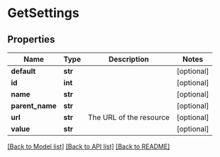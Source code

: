 # GetSettings

## Properties
Name | Type | Description | Notes
------------ | ------------- | ------------- | -------------
**default** | **str** |  | [optional] 
**id** | **int** |  | [optional] 
**name** | **str** |  | [optional] 
**parent_name** | **str** |  | [optional] 
**url** | **str** | The URL of the resource | [optional] 
**value** | **str** |  | [optional] 

[[Back to Model list]](../README.md#documentation-for-models) [[Back to API list]](../README.md#documentation-for-api-endpoints) [[Back to README]](../README.md)

